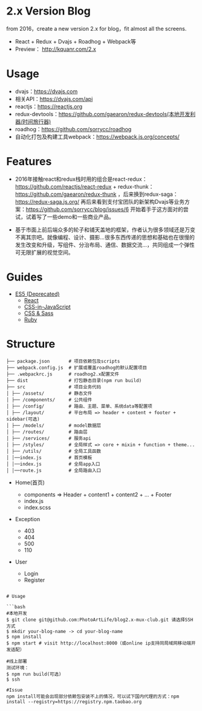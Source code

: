 # 2.x Version Blog
from 2016，create a new version 2.x for blog，fit almost all the screens.
- React + Redux + Dvajs + Roadhog + Webpack等
- Preview： http://kquanr.com/2.x

# Usage
* dvajs：https://dvajs.com 
* 相关API：https://dvajs.com/api
* reactjs：https://reactjs.org
* redux-devtools：https://github.com/gaearon/redux-devtools(本地开发利器/时间旅行器)
* roadhog：https://github.com/sorrycc/roadhog
* 自动化打包及构建工具webpack：https://webpack.js.org/concepts/

# Features
* 2016年接触react和redux栈时用的组合是react-redux：https://github.com/reactjs/react-redux + redux-thunk：https://github.com/gaearon/redux-thunk ，后来换到redux-saga：https://redux-saga.js.org/ 再后来看到支付宝团队的新架构Dvajs等业务方案：https://github.com/sorrycc/blog/issues/6 开始着手于这方面对的尝试，试着写了一些demo和一些商业产品。

* 基于市面上前后端众多的轮子和铺天盖地的框架，作者认为很多领域还是万变不离其宗吧。就像编程、设计、摄影...很多东西传递的思想和基础也在很慢的发生改变和升级，写组件、分治布局、通信、数据交流...，共同组成一个弹性可无限扩展的视觉空间。
# Guides
- [ES5 (Deprecated)](https://github.com/airbnb/javascript/tree/es5-deprecated/es5)
  - [React](https://github.com/airbnb/javascript/tree/master/react)
  - [CSS-in-JavaScript](https://github.com/airbnb/javascript/tree/master/css-in-javascript)
  - [CSS & Sass](https://github.com/airbnb/css)
  - [Ruby](https://github.com/airbnb/ruby)

# Structure
```
├── package.json       # 项目依赖包及scripts
├── webpack.config.js  # 扩展或覆盖roadhog的默认配置项目
├── .webpackrc.js      # roadhog2.x配置文件
├── dist               # 打包静态目录(npm run build)
├── src                # 项目业务代码
│ ├── /assets/         # 静态文件
│ ├── /components/     # 公共组件
│ ├── /config/         # 路由、主题、菜单、系统data等配置项
│ ├── /layout/         # 平台布局 => header + content + footer + sidebar(可选)
│ ├── /models/         # model数据层
│ ├── /routes/         # 路由层
│ ├── /services/       # 服务api
│ ├── /styles/         # 全局样式 => core + mixin + function + theme...
│ ├── /utils/          # 全局工具函数
│ │──index.js          # 首页模板
│ │──index.js          # 全局app入口
│ │──route.js          # 全局路由入口
```
- Home(首页)
  - components => Header + content1 + content2 + ... + Footer
  - index.js
  - index.scss

- Exception
  - 403
  - 404
  - 500
  - 110

- User
  - Login
  - Register

```

# Usage

```bash
#本地开发
$ git clone git@github.com:PhotoArtLife/blog2.x-mux-club.git 请选择SSH方式
$ mkdir your-blog-name -> cd your-blog-name 
$ npm install
$ npm start # visit http://localhost:8000（或online ip支持同局域网移动端开发适配）

#线上部署
测试环境：
$ npm run build(可选)
$ ssh 

#Issue
npm install可能会出现部分依赖包安装不上的情况，可以试下国内代理的方式：npm install --registry=https://registry.npm.taobao.org